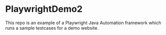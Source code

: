 # PlaywrightDemo2
This repo is an example of a Playwright Java Automation framework which runs a sample testcases for a demo website.
